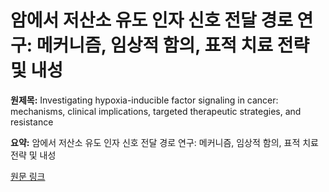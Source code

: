 # 암에서 저산소 유도 인자 신호 전달 경로 연구: 메커니즘, 임상적 함의, 표적 치료 전략 및 내성

**원제목:** Investigating hypoxia-inducible factor signaling in cancer: mechanisms, clinical implications, targeted therapeutic strategies, and resistance

**요약:** 암에서 저산소 유도 인자 신호 전달 경로 연구: 메커니즘, 임상적 함의, 표적 치료 전략 및 내성

[원문 링크](https://scholar.google.com/scholar_url?url=https://www.sciencedirect.com/science/article/pii/S2949713225000904&hl=ko&sa=X&d=9929127213025609442&ei=Gk53aL-hEffWieoPg4Tq4Qg&scisig=AAZF9b-vF3Ve2dgH5NldWJ8Q3ww4&oi=scholaralrt&hist=BNQUaiIAAAAJ:14506666337630168194:AAZF9b_PeNf8wT0-VehjnTVRx6QU&html=&pos=5&folt=kw-top)
